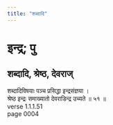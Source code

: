 ```yaml
---
title: "शब्दादि"
---
```


# इन्द्र; पु
## शब्दादि, श्रेष्ठ, देवराज्
शब्दादिविषयाः पञ्च प्रसिद्धा इन्द्रसंज्ञया ।<br />श्रेष्ठ इन्द्रः समाख्यातो देवराडिन्द्र उच्यते ॥ ५१ ॥<br />verse 1.1.1.51<br />page 0004

